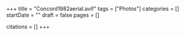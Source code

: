 +++
title = "Concord1982aerial.avif"
tags = ["Photos"]
categories = []
startDate = ""
draft = false
pages = []

citations = []
+++
